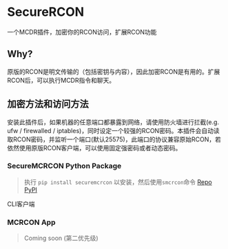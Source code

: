 
# SecureRCON

一个MCDR插件，加密你的RCON访问，扩展RCON功能

## Why?

原版的RCON是明文传输的（包括密钥与内容），因此加密RCON是有用的。扩展RCON后，可以执行MCDR指令和聊天。

## 加密方法和访问方法

安装此插件后，如果机器的任意端口都暴露到网络，请使用防火墙进行拦截(e.g. ufw / firewalled / iptables)，同时设定一个较强的RCON密码。本插件会自动读取RCON密码，并监听一个端口(默认25575)，此端口的协议兼容原始RCON，若依然使用原版RCON客户端，可以使用固定强密码或者动态密码。

### SecureMCRCON Python Package

> 执行 `pip install securemcrcon` 以安装，然后使用`smcrcon`命令
> [Repo](https://github.com/wang-yupu/SecureMCRCON)  
> [PyPI](https://pypi.org/project/securemcrcon/)  

CLI客户端

### MCRCON App

> Coming soon (第二优先级)

<!-- [GitHub](https://github.com/wang-yupu/)
此应用支持Windows / macOS(Coming Soon) / Linux(Coming Soon) / Android，可以用此应用进行加密RCON连接，本身也是一个不错的RCON图形化客户端 -->
